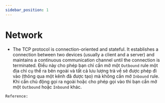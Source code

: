 ```yaml
---
sidebar_position: 1
---
```


# Network
- The TCP protocol is connection-oriented and stateful. It establishes a connection between two devices (usually a client and a server) and maintains a continuous communication channel until the connection is terminated. 
Điều này cho phép bạn chỉ cần mở một `Outbound` rule một địa chỉ cụ thể ra bên ngoài và tất cả lưu lượng trả về sẽ được phép đi vào (thông qua một kênh đã được tạo) mà không cần mở `Inbound` rule.
Khi cần chủ động gọi ra ngoài hoặc cho phép gọi vào thì bạn cần mở một `Outbound` hoặc `Inbound` khác.


`Reference:`   





